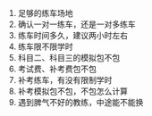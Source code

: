 1. 足够的练车场地
2. 确认一对一练车，还是一对多练车
3. 练车时间多久，建议两小时左右
4. 练车限不限学时
5. 科目二、科目三的模拟包不包
6. 考试费、补考费包不包
7. 补考练车，有没有限制学时
8. 补考模拟包不包，不包怎么计算
9. 遇到脾气不好的教练，中途能不能换

